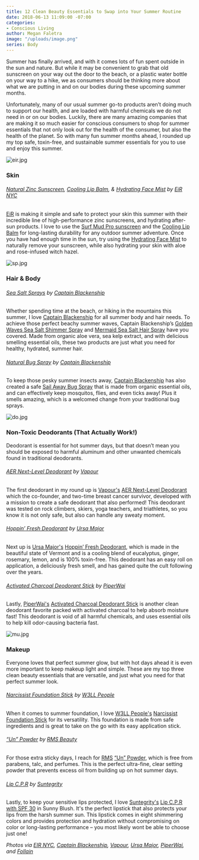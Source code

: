 ```yaml
---
title: 12 Clean Beauty Essentials to Swap into Your Summer Routine
date: 2018-06-13 11:09:00 -07:00
categories:
- Conscious Living
author: Megan Faletra
image: "/uploads/image.png"
series: Body
---
```


Summer has finally arrived, and with it comes lots of fun spent outside in the sun and nature. But while it may be convenient to grab that old sunscreen on your way out the door to the beach, or a plastic water bottle on your way to a hike, we as consumers should be thinking more about what we are putting in and on our bodies during these upcoming summer months. 

Unfortunately, many of our usual summer go-to products aren’t doing much to support our health, and are loaded with harmful chemicals we do not need in or on our bodies. Luckily, there are many amazing companies that are making it so much easier for conscious consumers to shop for summer essentials that not only look out for the health of the consumer, but also the health of the planet. So with many fun summer months ahead, I rounded up my top safe, toxin-free, and sustainable summer essentials for you to use and enjoy this summer.

![eir.jpg](/uploads/eir.jpg)

### Skin

###### [Natural Zinc Sunscreen](https://eirnyc.com/collections/sun-and-surf/products/surf-mud-pro), [Cooling Lip Balm](https://eirnyc.com/collections/face/products/cooling-lip-balm), & [Hydrating Face Mist](https://eirnyc.com/collections/face/products/hydrating-face-mist) by [EiR NYC](https://eirnyc.com/)

[EiR](https://eirnyc.com/) is making it simple and safe to protect your skin this summer with their incredible line of high-performance zinc sunscreens, and hydrating after-sun products. I love to use the [Surf Mud Pro sunscreen](https://eirnyc.com/collections/sun-and-surf/products/surf-mud-pro) and the [Cooling Lip Balm](https://eirnyc.com/collections/face/products/cooling-lip-balm) for long-lasting durability for any outdoor summer adventure. Once you have had enough time in the sun, try using the [Hydrating Face Mist](https://eirnyc.com/collections/face/products/hydrating-face-mist) to naturally remove your sunscreen, while also hydrating your skin with aloe and rose-infused witch hazel. 

![sp.jpg](/uploads/sp.jpg)

### Hair & Body

###### [Sea Salt Sprays](https://captainblankenship.com/collections/retail/products/golden-waves-sea-salt-shimmer-spray) by [Captain Blackenship](https://captainblankenship.com/) 

Whether spending time at the beach, or hiking in the mountains this summer, I love [Captain Blackenship](https://captainblankenship.com/) for all summer body and hair needs. To achieve those perfect beachy summer waves, Captain Blackenship’s [Golden Waves Sea Salt Shimmer Spray](https://captainblankenship.com/collections/retail/products/golden-waves-sea-salt-shimmer-spray) and [Mermaid Sea Salt Hair Spray](https://captainblankenship.com/collections/retail/products/mermaid-sea-salt-hair-spray) have you covered. Made from organic aloe vera, sea kelp extract, and with delicious smelling essential oils, these two products are just what you need for healthy, hydrated, summer hair.  

###### [Natural Bug Spray](https://captainblankenship.com/collections/retail/products/sail-away-bug-spray) by [Captain Blackenship](https://captainblankenship.com/)

To keep those pesky summer insects away, [Captain Blackenship](https://captainblankenship.com/) has also created a safe [Sail Away Bug Spray](https://captainblankenship.com/collections/retail/products/sail-away-bug-spray) that is made from organic essential oils, and can effectively keep mosquitos, flies, and even ticks away! Plus it smells amazing, which is a welcomed change from your traditional bug sprays.

![do.jpg](/uploads/do.jpg)

### Non-Toxic Deodorants (That Actually Work!)

Deodorant is essential for hot summer days, but that doesn’t mean you should be exposed to harmful aluminum and other unwanted chemicals found in traditional deodorants. 

###### [AER Next-Level Deodorant](https://vapourbeauty.com/products/aer-next-level-deodorant) by [Vapour](https://vapourbeauty.com/)

The first deodorant in my round up is [Vapour's](https://vapourbeauty.com/) [AER Next-Level Deodorant](https://vapourbeauty.com/products/aer-next-level-deodorant) which the co-founder, and two-time breast cancer survivor, developed with a mission to create a safe deodorant that also performed! This deodorant was tested on rock climbers, skiers, yoga teachers, and triathletes, so you know it is not only safe, but also can handle any sweaty moment. 

###### [Hoppin’ Fresh Deodorant](https://www.ursamajorvt.com/products/hoppin-fresh-deodorant) by [Ursa Major](https://www.ursamajorvt.com/)

Next up is [Ursa Major's](https://www.ursamajorvt.com/) [Hoppin’ Fresh Deodorant](https://www.ursamajorvt.com/products/hoppin-fresh-deodorant), which is made in the beautiful state of Vermont and is a cooling blend of eucalyptus, ginger, rosemary, lemon, and is 100% toxin-free. This deodorant has an easy roll on application, a deliciously fresh smell, and has gained quite the cult following over the years.

###### [Activated Charcoal Deodorant Stick](https://www.piperwai.com/products/piperwai-natural-deodorant-stick) by [PiperWai](https://www.piperwai.com/) 

Lastly, [PiperWai's](https://www.piperwai.com/) [Activated Charcoal Deodorant Stick](https://www.piperwai.com/products/piperwai-natural-deodorant-stick) is another clean deodorant favorite packed with activated charcoal to help absorb moisture fast! This deodorant is void of all harmful chemicals, and uses essential oils to help kill odor-causing bacteria fast.

![mu.jpg](/uploads/mu.jpg)

### Makeup

Everyone loves that perfect summer glow, but with hot days ahead it is even more important to keep makeup light and simple. These are my top three clean beauty essentials that are versatile, and just what you need for that perfect summer look. 

###### [Narcissist Foundation Stick](https://follain.com/p/w3ll-people-narcissist-foundation-stick#857900003989) by [W3LL People](https://follain.com/b/w3ll-people) 

When it comes to summer foundation, I love [W3LL People's](https://follain.com/b/w3ll-people) [Narcissist Foundation Stick](https://follain.com/p/w3ll-people-narcissist-foundation-stick#857900003989) for its versatility. This foundation is made from safe ingredients and is great to take on the go with its easy application stick. 

###### [“Un” Powder](https://follain.com/p/rms-beauty-un-powder) by [RMS Beauty](https://follain.com/b/rms-beauty)

For those extra sticky days, I reach for [RMS](https://follain.com/b/rms-beauty) [“Un” Powder](https://follain.com/p/rms-beauty-un-powder), which is free from parabens, talc, and perfumes. This is the perfect ultra-fine, clear setting powder that prevents excess oil from building up on hot summer days. 

###### [Lip C.P.R](https://follain.com/p/suntegrity-lip-c-p-r-spf-30#854245006545) by [Suntegrity](https://follain.com/b/suntegrity) 

Lastly, to keep your sensitive lips protected, I love [Suntegrity's](https://follain.com/b/suntegrity) [Lip C.P.R with SPF 30](https://follain.com/p/suntegrity-lip-c-p-r-spf-30#854245006545) in Sunny Blush. It's the perfect lipstick that also protects your lips from the harsh summer sun. This lipstick comes in eight shimmering colors and provides protection and hydration without compromising on color or long-lasting performance – you most likely wont be able to choose just one!

_Photos via [EIR NYC](https://eirnyc.com/), [Captain Blackenship](https://captainblankenship.com/), [Vapour](https://vapourbeauty.com/), [Ursa Major](https://www.ursamajorvt.com/), [PiperWai](https://www.piperwai.com/), and [Follain](https://follain.com/)_